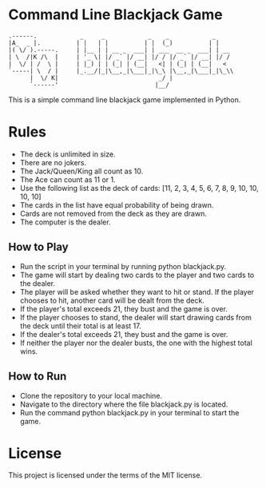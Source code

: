# Command Line Blackjack Game

````
.------.            _     _            _    _            _    
|A_  _ |.          | |   | |          | |  (_)          | |   
|( \/ ).-----.     | |__ | | __ _  ___| | ___  __ _  ___| | __
| \  /|K /\  |     | '_ \| |/ _` |/ __| |/ / |/ _` |/ __| |/ /
|  \/ | /  \ |     | |_) | | (_| | (__|   <| | (_| | (__|   < 
`-----| \  / |     |_.__/|_|\__,_|\___|_|\_\ |\__,_|\___|_|\_\\
      |  \/ K|                            _/ |                
      `------'                           |__/           
````
This is a simple command line blackjack game implemented in Python.

# Rules

- The deck is unlimited in size.
- There are no jokers.
- The Jack/Queen/King all count as 10.
- The Ace can count as 11 or 1.
- Use the following list as the deck of cards: [11, 2, 3, 4, 5, 6, 7, 8, 9, 10, 10, 10, 10]
- The cards in the list have equal probability of being drawn.
- Cards are not removed from the deck as they are drawn.
- The computer is the dealer.

## How to Play

- Run the script in your terminal by running python blackjack.py.
- The game will start by dealing two cards to the player and two cards to the dealer.
- The player will be asked whether they want to hit or stand. If the player chooses to hit, another card will be dealt from the deck.
- If the player's total exceeds 21, they bust and the game is over.
- If the player chooses to stand, the dealer will start drawing cards from the deck until their total is at least 17.
- If the dealer's total exceeds 21, they bust and the game is over.
- If neither the player nor the dealer busts, the one with the highest total wins.

## How to Run

- Clone the repository to your local machine.
- Navigate to the directory where the file blackjack.py is located.
- Run the command python blackjack.py in your terminal to start the game.

# License

This project is licensed under the terms of the MIT license.